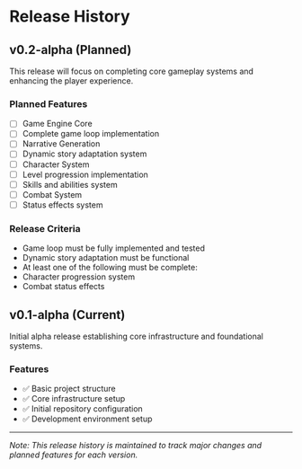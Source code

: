 # Release History

## v0.2-alpha (Planned)

This release will focus on completing core gameplay systems and enhancing the player experience.

### Planned Features
- [ ] Game Engine Core
- [ ] Complete game loop implementation
- [ ] Narrative Generation
- [ ] Dynamic story adaptation system
- [ ] Character System
- [ ] Level progression implementation
- [ ] Skills and abilities system
- [ ] Combat System
- [ ] Status effects system

### Release Criteria
- Game loop must be fully implemented and tested
- Dynamic story adaptation must be functional
- At least one of the following must be complete:
- Character progression system
- Combat status effects

## v0.1-alpha (Current)

Initial alpha release establishing core infrastructure and foundational systems.

### Features
- ✅ Basic project structure
- ✅ Core infrastructure setup
- ✅ Initial repository configuration
- ✅ Development environment setup

---
*Note: This release history is maintained to track major changes and planned features for each version.*

